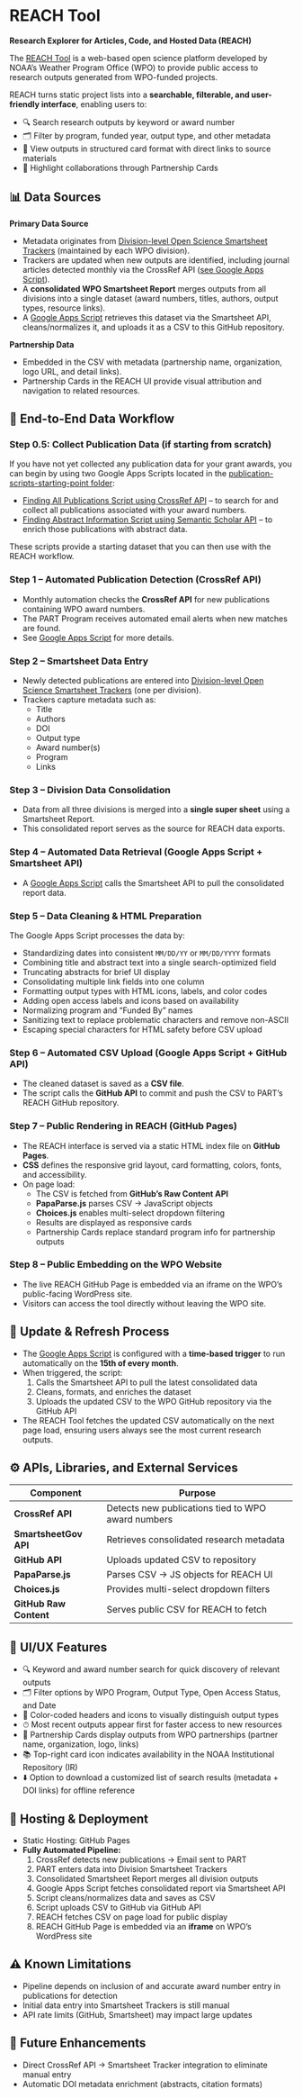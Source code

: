 # REACH Tool  
**Research Explorer for Articles, Code, and Hosted Data (REACH)**  

The [REACH Tool](https://wpo.noaa.gov/reach/) is a web-based open science platform developed by NOAA’s Weather Program Office (WPO) to provide public access to research outputs generated from WPO-funded projects.  

REACH turns static project lists into a **searchable, filterable, and user-friendly interface**, enabling users to:  
- 🔍 Search research outputs by keyword or award number  
- 🗂 Filter by program, funded year, output type, and other metadata  
- 📑 View outputs in structured card format with direct links to source materials  
- 🤝 Highlight collaborations through Partnership Cards  

## 📊 Data Sources  

**Primary Data Source**  
- Metadata originates from [Division-level Open Science Smartsheet Trackers](https://github.com/PART-WPO/reach-dashboard/blob/37d73bb771bdec771b2fa5e1b11cbfc5a20bc4ba/data-pipeline/Template%20of%20WPO%20Open%20Science%20Tracker.xlsx) (maintained by each WPO division).  
- Trackers are updated when new outputs are identified, including journal articles detected monthly via the CrossRef API ([see Google Apps Script](https://github.com/PART-WPO/reach-dashboard/blob/37d73bb771bdec771b2fa5e1b11cbfc5a20bc4ba/data-pipeline/CrossRef%20API%20Script%20for%20Last%20Month's%20Publications.json)).  
- A **consolidated WPO Smartsheet Report** merges outputs from all divisions into a single dataset (award numbers, titles, authors, output types, resource links).  
- A [Google Apps Script](https://github.com/PART-WPO/reach-dashboard/blob/37d73bb771bdec771b2fa5e1b11cbfc5a20bc4ba/data-pipeline/REACH%20Data%20Pipeline.json) retrieves this dataset via the Smartsheet API, cleans/normalizes it, and uploads it as a CSV to this GitHub repository.  

**Partnership Data**  
- Embedded in the CSV with metadata (partnership name, organization, logo URL, and detail links).  
- Partnership Cards in the REACH UI provide visual attribution and navigation to related resources.

## 🔄 End-to-End Data Workflow  

### Step 0.5: Collect Publication Data (if starting from scratch)
If you have not yet collected any publication data for your grant awards, you can begin by using two Google Apps Scripts located in the [publication-scripts-starting-point folder](https://github.com/PART-WPO/reach-dashboard/tree/main/data-pipeline/publication-scripts-starting-point):
- [Finding All Publications Script using CrossRef API](https://github.com/PART-WPO/reach-dashboard/blob/33a841c3adea8f87c2e34a5a7860102e3b8fae77/data-pipeline/publication-scripts-starting-point/Starting%20from%20Scratch_%20Finding%20All%20Publications.json) – to search for and collect all publications associated with your award numbers.
- [Finding Abstract Information Script using Semantic Scholar API](https://github.com/PART-WPO/reach-dashboard/blob/33a841c3adea8f87c2e34a5a7860102e3b8fae77/data-pipeline/publication-scripts-starting-point/Finding%20Abstract%20Information%20for%20Publications.json) – to enrich those publications with abstract data.

These scripts provide a starting dataset that you can then use with the REACH workflow.

### Step 1 – Automated Publication Detection (CrossRef API)  
- Monthly automation checks the **CrossRef API** for new publications containing WPO award numbers.  
- The PART Program receives automated email alerts when new matches are found.  
- See [Google Apps Script](https://github.com/PART-WPO/reach-dashboard/blob/37d73bb771bdec771b2fa5e1b11cbfc5a20bc4ba/data-pipeline/CrossRef%20API%20Script%20for%20Last%20Month's%20Publications.json) for more details.  

### Step 2 – Smartsheet Data Entry  
- Newly detected publications are entered into [Division-level Open Science Smartsheet Trackers](https://github.com/PART-WPO/reach-dashboard/blob/37d73bb771bdec771b2fa5e1b11cbfc5a20bc4ba/data-pipeline/Template%20of%20WPO%20Open%20Science%20Tracker.xlsx) (one per division).  
- Trackers capture metadata such as:  
  - Title  
  - Authors  
  - DOI  
  - Output type  
  - Award number(s)  
  - Program  
  - Links  

### Step 3 – Division Data Consolidation  
- Data from all three divisions is merged into a **single super sheet** using a Smartsheet Report.  
- This consolidated report serves as the source for REACH data exports.  

### Step 4 – Automated Data Retrieval (Google Apps Script + Smartsheet API)  
- A [Google Apps Script](https://github.com/PART-WPO/reach-dashboard/blob/37d73bb771bdec771b2fa5e1b11cbfc5a20bc4ba/data-pipeline/REACH%20Data%20Pipeline.json) calls the Smartsheet API to pull the consolidated report data.  

### Step 5 – Data Cleaning & HTML Preparation  
The Google Apps Script processes the data by:  
- Standardizing dates into consistent `MM/DD/YY` or `MM/DD/YYYY` formats  
- Combining title and abstract text into a single search-optimized field  
- Truncating abstracts for brief UI display  
- Consolidating multiple link fields into one column  
- Formatting output types with HTML icons, labels, and color codes  
- Adding open access labels and icons based on availability  
- Normalizing program and “Funded By” names  
- Sanitizing text to replace problematic characters and remove non-ASCII  
- Escaping special characters for HTML safety before CSV upload  

### Step 6 – Automated CSV Upload (Google Apps Script + GitHub API)  
- The cleaned dataset is saved as a **CSV file**.  
- The script calls the **GitHub API** to commit and push the CSV to PART’s REACH GitHub repository.  

### Step 7 – Public Rendering in REACH (GitHub Pages)  
- The REACH interface is served via a static HTML index file on **GitHub Pages**.  
- **CSS** defines the responsive grid layout, card formatting, colors, fonts, and accessibility.  
- On page load:  
  - The CSV is fetched from **GitHub’s Raw Content API**  
  - **PapaParse.js** parses CSV → JavaScript objects  
  - **Choices.js** enables multi-select dropdown filtering  
  - Results are displayed as responsive cards  
  - Partnership Cards replace standard program info for partnership outputs  

### Step 8 – Public Embedding on the WPO Website  
- The live REACH GitHub Page is embedded via an iframe on the WPO’s public-facing WordPress site.  
- Visitors can access the tool directly without leaving the WPO site.  

## 🔁 Update & Refresh Process  

- The [Google Apps Script](https://github.com/PART-WPO/reach-dashboard/blob/37d73bb771bdec771b2fa5e1b11cbfc5a20bc4ba/data-pipeline/REACH%20Data%20Pipeline.json) is configured with a **time-based trigger** to run automatically on the **15th of every month**.  
- When triggered, the script:  
  1. Calls the Smartsheet API to pull the latest consolidated data  
  2. Cleans, formats, and enriches the dataset  
  3. Uploads the updated CSV to the WPO GitHub repository via the GitHub API  
- The REACH Tool fetches the updated CSV automatically on the next page load, ensuring users always see the most current research outputs.  

## ⚙️ APIs, Libraries, and External Services  

| Component              | Purpose                                                      |
|-------------------------|--------------------------------------------------------------|
| **CrossRef API**        | Detects new publications tied to WPO award numbers           |
| **SmartsheetGov API**   | Retrieves consolidated research metadata                     |
| **GitHub API**          | Uploads updated CSV to repository                            |
| **PapaParse.js**        | Parses CSV → JS objects for REACH UI                         |
| **Choices.js**          | Provides multi-select dropdown filters                       |
| **GitHub Raw Content**  | Serves public CSV for REACH to fetch                         |

## 🎨 UI/UX Features  

- 🔍 Keyword and award number search for quick discovery of relevant outputs  
- 🗂 Filter options by WPO Program, Output Type, Open Access Status, and Date  
- 🎨 Color-coded headers and icons to visually distinguish output types  
- ⏱ Most recent outputs appear first for faster access to new resources  
- 🤝 Partnership Cards display outputs from WPO partnerships (partner name, organization, logo, links)  
- 📚 Top-right card icon indicates availability in the NOAA Institutional Repository (IR)  
- ⬇️ Option to download a customized list of search results (metadata + DOI links) for offline reference  

## 🚀 Hosting & Deployment  

- Static Hosting: GitHub Pages  
- **Fully Automated Pipeline:**  
  1. CrossRef detects new publications → Email sent to PART  
  2. PART enters data into Division Smartsheet Trackers  
  3. Consolidated Smartsheet Report merges all division outputs  
  4. Google Apps Script fetches consolidated report via Smartsheet API  
  5. Script cleans/normalizes data and saves as CSV  
  6. Script uploads CSV to GitHub via GitHub API  
  7. REACH fetches CSV on page load for public display  
  8. REACH GitHub Page is embedded via an **iframe** on WPO’s WordPress site  

## ⚠️ Known Limitations  

- Pipeline depends on inclusion of and accurate award number entry in publications for detection  
- Initial data entry into Smartsheet Trackers is still manual  
- API rate limits (GitHub, Smartsheet) may impact large updates  

## 🔮 Future Enhancements  

- Direct CrossRef API → Smartsheet Tracker integration to eliminate manual entry  
- Automatic DOI metadata enrichment (abstracts, citation formats)  
